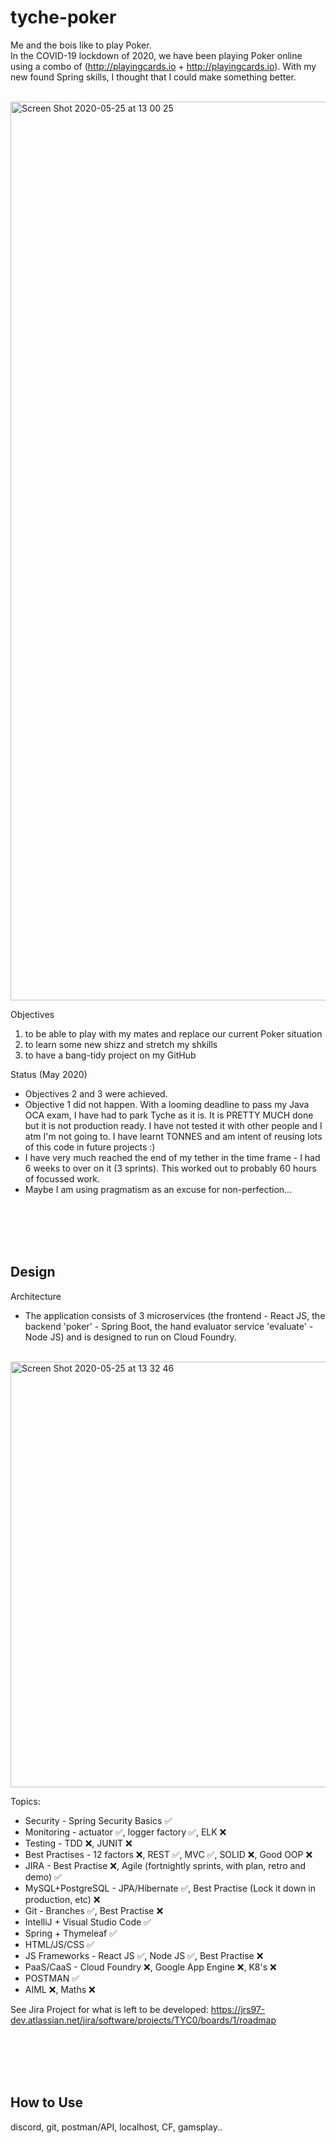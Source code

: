 # tyche-poker

Me and the bois like to play Poker. <br> 
In the COVID-19 lockdown of 2020, we have been playing Poker online using a combo of (http://playingcards.io + http://playingcards.io). With my new found Spring skills, I thought that I could make something better. 

<br>

<img width="1438" alt="Screen Shot 2020-05-25 at 13 00 25" src="https://user-images.githubusercontent.com/34093915/82811054-c7ea0e00-9e87-11ea-8015-c93f484b8e7e.png">

<br>


Objectives
1. to be able to play with my mates and replace our current Poker situation
2. to learn some new shizz and stretch my shkills
3. to have a bang-tidy project on my GitHub

Status (May 2020)
* Objectives 2 and 3 were achieved. 
* Objective 1 did not happen. With a looming deadline to pass my Java OCA exam, I have had to park Tyche as it is. It is PRETTY MUCH done but it is not production ready. I have not tested it with other people and I atm I'm not going to. I have learnt TONNES and am intent of reusing lots of this code in future projects :)
* I have very much reached the end of my tether in the time frame - I had 6 weeks to over on it (3 sprints). This worked out to probably 60 hours of focussed work.
* Maybe I am using pragmatism as an excuse for non-perfection...

<br>
<br>
<br>
<br>

## Design

Architecture
* The application consists of 3 microservices (the frontend - React JS, the backend 'poker' - Spring Boot, the hand evaluator service 'evaluate' - Node JS) and is designed to run on Cloud Foundry. 

<br>

<img width="681" alt="Screen Shot 2020-05-25 at 13 32 46" src="https://user-images.githubusercontent.com/34093915/82813148-62e4e700-9e8c-11ea-884c-934d7940df19.png">

<br>

Topics:
* Security - Spring Security Basics :white_check_mark:
* Monitoring - actuator :white_check_mark:, logger factory :white_check_mark:, ELK :x:
* Testing - TDD :x:, JUNIT :x:
* Best Practises - 12 factors :x:, REST :white_check_mark:, MVC :white_check_mark:, SOLID :x:, Good OOP :x:
* JIRA - Best Practise :x:, Agile (fortnightly sprints, with plan, retro and demo) :white_check_mark:
* MySQL+PostgreSQL - JPA/Hibernate :white_check_mark:, Best Practise (Lock it down in production, etc) :x:
* Git - Branches :white_check_mark:, Best Practise :x:
* IntelliJ + Visual Studio Code :white_check_mark:
* Spring + Thymeleaf :white_check_mark:
* HTML/JS/CSS :white_check_mark:
* JS Frameworks - React JS :white_check_mark:, Node JS :white_check_mark:, Best Practise :x:
* PaaS/CaaS - Cloud Foundry :x:, Google App Engine :x:, K8's :x:
* POSTMAN :white_check_mark:
* AIML :x:, Maths :x:

See Jira Project for what is left to be developed:
https://jrs97-dev.atlassian.net/jira/software/projects/TYC0/boards/1/roadmap

<br>
<br>
<br>
<br>

## How to Use



discord, git, postman/API, localhost, CF, gamsplay..


